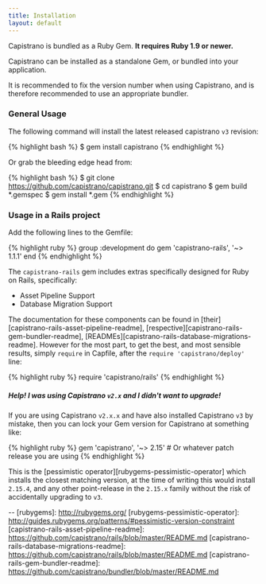 ```yaml
---
title: Installation
layout: default
---
```


Capistrano is bundled as a Ruby Gem. **It requires Ruby 1.9 or newer.**

Capistrano can be installed as a standalone Gem, or bundled into your
application.

<div class="alert">
It is recommended to fix the version number when using Capistrano, and is
therefore recommended to use an appropriate bundler.
</div>

### General Usage

The following command will install the latest released capistrano `v3` revision:

{% highlight bash %}
    $ gem install capistrano
{% endhighlight %}

Or grab the bleeding edge head from:

{% highlight bash %}
    $ git clone https://github.com/capistrano/capistrano.git
    $ cd capistrano
    $ gem build *.gemspec
    $ gem install *.gem
{% endhighlight %}

### Usage in a Rails project

Add the following lines to the Gemfile:

{% highlight ruby %}
    group :development do
      gem 'capistrano-rails', '~> 1.1.1'
    end
{% endhighlight %}

The `capistrano-rails` gem includes extras specifically designed for Ruby on
Rails, specifically:

 * Asset Pipeline Support
 * Database Migration Support

The documentation for these components can be found in
[their][capistrano-rails-asset-pipeline-readme],
[respective][capistrano-rails-gem-bundler-readme],
[READMEs][capistrano-rails-database-migrations-readme]. However for the most
part, to get the best, and most sensible results, simply `require` in
Capfile, after the `require 'capistrano/deploy'` line:

{% highlight ruby %}
    require 'capistrano/rails'
{% endhighlight %}


##### Help! I was using Capistrano `v2.x` and I didn't want to upgrade!

If you are using Capistrano `v2.x.x` and have also installed Capistrano `v3`
by mistake, then you can lock your Gem version for Capistrano at something
like:

{% highlight ruby %}
    gem 'capistrano', '~> 2.15' # Or whatever patch release you are using
{% endhighlight %}

This is the [pessimistic operator][rubygems-pessimistic-operator] which
installs the closest matching version, at the time of writing this would
install `2.15.4`, and any other point-release in the `2.15.x` family without
the risk of accidentally upgrading to `v3`.


--
[rubygems]:                                    http://rubygems.org/
[rubygems-pessimistic-operator]:               http://guides.rubygems.org/patterns/#pessimistic-version-constraint
[capistrano-rails-asset-pipeline-readme]:      https://github.com/capistrano/rails/blob/master/README.md
[capistrano-rails-database-migrations-readme]: https://github.com/capistrano/rails/blob/master/README.md
[capistrano-rails-gem-bundler-readme]:         https://github.com/capistrano/bundler/blob/master/README.md
